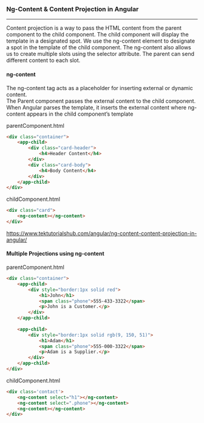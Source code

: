 ### Ng-Content & Content Projection in Angular
----------------------------------------------                          
Content projection is a way to pass the HTML content from the parent component to the child component.
The child component will display the template in a designated spot. We use the ng-content element to designate a spot in the template of the child component.
The ng-content also allows us to create multiple slots using the selector attribute. The parent can send different content to each slot.

#### ng-content
The ng-content tag acts as a placeholder for inserting external or dynamic content.         
The Parent component passes the external content to the child component.     
When Angular parses the template, it inserts the external content where ng-content appears in the child component’s template

parentComponent.html
```html
<div class="container">
    <app-child>
        <div class="card-header">
            <h4>Header Content</h4>
        </div>
        <div class="card-body">
            <h4>Body Content</h4>
        </div>
    </app-child>
</div>
```
childComponent.html
```html
<div class="card">
    <ng-content></ng-content>
</div>
```
https://www.tektutorialshub.com/angular/ng-content-content-projection-in-angular/ 

#### Multiple Projections using ng-content
parentComponent.html
```html
<div class="container">
    <app-child>
        <div style="border:1px solid red">
            <h1>John</h1>
            <span class="phone">555-433-3322</span>
            <p>John is a Customer.</p>
        </div>
    </app-child>
    
    <app-child>
        <div style="border:1px solid rgb(9, 150, 51)">
            <h1>Adam</h1>
            <span class="phone">555-000-3322</span>
            <p>Adam is a Supplier.</p>
        </div>
    </app-child>
</div>
```
childComponent.html
```html
<div class='contact'>
    <ng-content select="h1"></ng-content>
    <ng-content select=".phone"></ng-content>
    <ng-content></ng-content>
</div>
```

